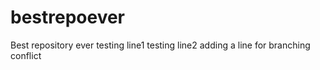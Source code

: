 # bestrepoever
Best repository ever
testing line1
testing line2
adding a line for branching conflict
